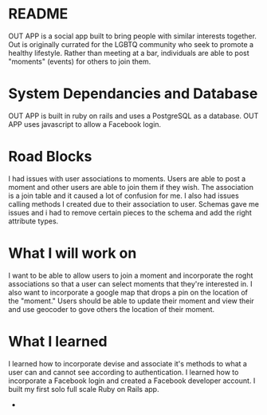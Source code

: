 # README

OUT APP is a social app built to bring people with similar interests together. Out is originally currated for the LGBTQ community who seek to promote a healthy lifestyle. Rather than meeting at a bar, individuals are able to post "moments" (events) for others to join them. 

# System Dependancies and Database
OUT APP is built in ruby on rails and uses a PostgreSQL as a database. OUT APP uses javascript to allow a Facebook login.

# Road Blocks
I had issues with user associations to moments. Users are able to post a moment and other users are able to join them if they wish. The association is a join table and it caused a lot of confusion for me. 
I also had issues calling methods I created due to their association to user.
Schemas gave me issues and i had to remove certain pieces to the schema and add the right attribute types.

# What I will work on
I want to be able to allow users to join a moment and incorporate the roght associations so that a user can select moments that they're interested in. 
I also want to incorporate a google map that drops a pin on the location of the "moment." 
Users should be able to update their moment and view their and use geocoder to gove others the location of their moment.

# What I learned
I learned how to incorporate devise and associate it's methods to what a user can and cannot see according to authentication. 
I learned how to incorporate a Facebook login and created a Facebook developer account.
I built my first solo full scale Ruby on Rails app.

*
